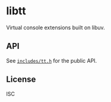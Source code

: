 # libtt

Virtual console extensions built on libuv.

## API

See [`includes/tt.h`](include/tt.h) for the public API.

## License

ISC
